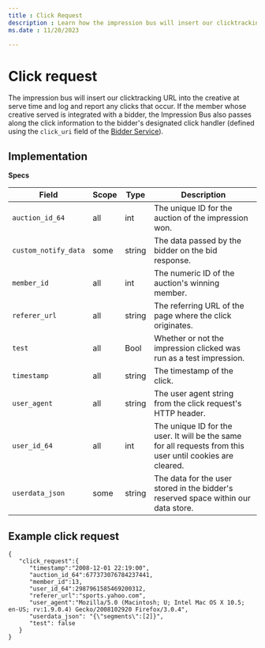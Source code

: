 ```yaml
---
title : Click Request
description : Learn how the impression bus will insert our clicktracking URL into the creative at serve time and log and report any clicks that occur. 
ms.date : 11/20/2023

---
```



# Click request

The impression bus will insert our clicktracking URL into the creative
at serve time and log and report any clicks that occur. If the member
whose creative served is integrated with a bidder, the Impression Bus
also passes along the click information to the bidder's designated click
handler (defined using the `click_uri` field of the [Bidder Service](bidder-service.md)).



## Implementation

**Specs**

| Field              | Scope | Type   | Description                                                                                                |
|--------------------|-------|--------|------------------------------------------------------------------------------------------------------------|
| `auction_id_64`      | all   | int    | The unique ID for the auction of the impression won.                                                       |
| `custom_notify_data` | some  | string | The data passed by the bidder on the bid response.                                                         |
| `member_id`          | all   | int    | The numeric ID of the auction's winning member.                                                            |
| `referer_url`        | all   | string | The referring URL of the page where the click originates.                                                  |
| `test`               | all   | Bool   | Whether or not the impression clicked was run as a test impression.                                        |
| `timestamp`          | all   | string | The timestamp of the click.                                                                                |
| `user_agent`         | all   | string | The user agent string from the click request's HTTP header.                                                |
| `user_id_64`         | all   | int    | The unique ID for the user. It will be the same for all requests from this user until cookies are cleared. |
| `userdata_json`      | some  | string | The data for the user stored in the bidder's reserved space within our data store.                         |

## Example click request

``` 
{
   "click_request":{
      "timestamp":"2008-12-01 22:19:00",
      "auction_id_64":677373076784237441,
      "member_id":13,
      "user_id_64":2987961585469200312,
      "referer_url":"sports.yahoo.com",
      "user_agent":"Mozilla/5.0 (Macintosh; U; Intel Mac OS X 10.5; en-US; rv:1.9.0.4) Gecko/2008102920 Firefox/3.0.4",
      "userdata_json": "{\"segments\":[2]}",
      "test": false
   }
}
```
